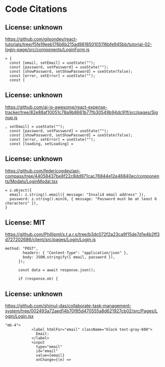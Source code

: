 # Code Citations

## License: unknown
https://github.com/gilsondev/react-tutorials/tree/f5fe19eeb176b6b215ad981850105116bfe945bb/tutorial-02-login-page/src/components/LoginForm.js

```
> {
  const [email, setEmail] = useState("");
  const [password, setPassword] = useState("");
  const [showPassword, setShowPassword] = useState(false);
  const [error, setError] = useState("");
  const [
```


## License: unknown
https://github.com/ai-is-awesome/react-expense-tracker/tree/82e88af10051c78a9b8661b77fb30549b94dc91f/src/pages/Signup.js

```
, setEmail] = useState("");
  const [password, setPassword] = useState("");
  const [showPassword, setShowPassword] = useState(false);
  const [error, setError] = useState("");
  const [loading, setLoading] =
```


## License: unknown
https://github.com/federicogdev/api-compass/tree/44058437be8f22c8dd971cac76844e12e46840ec/components/Modals/LoginModal.tsx

```
= z.object({
  email: z.string().email({ message: "Invalid email address" }),
  password: z.string().min(6, { message: "Password must be at least 6 characters" }),
}
```


## License: MIT
https://github.com/Phillipml/s.t.a.r.s/tree/b3dc072f2a23ca9f15de7d1e4b2ff3d727202686/client/src/pages/Login/Login.js

```
method: "POST",
        headers: { "Content-Type": "application/json" },
        body: JSON.stringify({ email, password }),
      });

      const data = await response.json();

      if (response.ok) {
```


## License: unknown
https://github.com/shimul-das/collaborate-task-management-system/tree/002493a72aed14b70f85d470555a8d621927cb02/src/Pages/Login/Login.jsx

```
"mb-4">
            <label htmlFor="email" className="block text-gray-600">
              Email:
            </label>
            <input
              type="email"
              id="email"
              value={email}
              onChange={(e) =>
```

